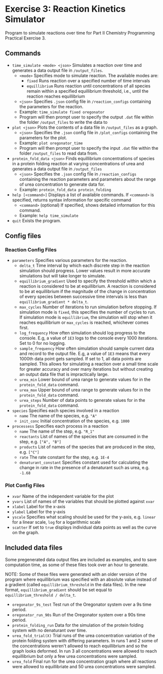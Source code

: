 # Exercise 3: Reaction Kinetics Simulator
Program to simulate reactions over time for Part II Chemistry Programming Practical Exercise 3.

## Commands
* `time_simulate <mode> <json>` Simulates a reaction over time and generates a data output file in `/output_files`.
    * `<mode>`  Specifies mode to simulate reaction. The available modes are:
        * `fixed`   Runs reaction over a specified number of time intervals
        * `equillibrium`    Runs reaction until concentrations of all species remain within a specified equillibrium threshold, i.e., until the reaction reaches equillibrium
    * `<json>`  Specifies `.json` config file in `/reaction_configs` containing the parameters for the reaction.
    * Example: `time_simulate fixed oregonator`
    * Program will then prompt user to specify the output `.dat` file within the folder `/output_files` to write the data to
* `plot <json>` Plots the contents of a data file in `/output_files` as a graph.
    * `<json>`  Specifies the `.json` config file in `/plot_configs` containing the parameters for the plot.
    * Example: `plot oregonator_time`
    * Program will then prompt user to specify the input `.dat` file within the folder `/output_files` to read data from. 
* `protein_fold_data <json>`    Finds equillibrium concentrations of species in a protein folding reaction at varying concentrations of urea and generates a data output file in `/output_files`
    * `<json>`  Specifies the `.json` config file in `/reaction_configs` containing the reaction parameters and parameters about the range of urea concentration to generate data for.
    * Example: `protein_fold_data protein_folding`
* `help [<command>]`  Displays a list of available commands. If `<command>` is specified, returns syntax information for specific command
    * `<command>` (optional) If specified, shows detailed information for this command. 
    * Example: `help time_simulate`
* `quit` Exists the program. 

## Config files
### Reaction Config Files
* `parameters` Specifies various parameters for the reaction. 
    * `delta_t` Time interval by which each discrete step in the reaction simulation should progress. Lower values result in more accurate simulations but will take longer to simulate.
    * `equillibrium_gradient` Used to specify the threshold within which a reaction is considered to be at equillibrium. A reaction is considered to be at equillibrium if the magnitude of the change in concentration of every species between successive time intervals is less than `equillibrium_gradient * delta_t`.
    * `max_cycles` Number of iterations to run simulation before stopping. If simulation mode is `fixed`, this specifies the number of cycles to run. If simulation mode is `equillibrium`, the simulation will stop when it reaches equillibrium or `max_cycles` is reached, whichever comes first.
    * `log_frequency` How often simulation should log progress to the console. E.g, a value of `1E3` logs to the console every 1000 iterations. Set to 0 for no logging. 
    * `sample_frequency` How often simulation should sample current data and record to the output file. E.g, a value of `1E3` means that every 1000th data point gets sampled. If set to 1, all data points are sampled. This allows for simulating a reaction over a small time scale for greater accuracy and over many iterations but without creating an output data file that is impractically large.
    * `urea_min` Lower bound of urea range to generate values for in the `protein_fold_data` command.
    * `urea_max` Upper bound of urea range to generate values for in the `protein_fold_data` command.
    * `urea_steps` Number of data points to generate values for in the `protein_fold_data` command.
* `species` Specifies each species involved in a reaction
    * `name` The name of the species, e.g. `"A"`
    * `init_conc` Initial concentration of the species, e.g. `1000`
* `processess` Specifies each process in a reaction
    * `name` The name of the step, e.g. `"R_1"`
    * `reactants` List of names of the species that are consumed in the step, e.g. `["A", "B"]`
    * `products` List of names of the species that are produced in the step, e.g. `["C"]`
    * `rate` The rate constant for the step, e.g. `1E-4`
    * `denaturant_constant` Specifies constant used for calculating the change in rate in the presence of a denaturant such as urea, e.g. `-1.68`

### Plot Config Files
* `xvar` Name of the independent variable for the plot
* `yvars` List of names of the variables that should be plotted against `xvar`
* `xlabel` Label for the x-axis
* `ylabel` Label for the y-axis
* `yscale` Specifies what scaling should be used for the y-axis, e.g. `linear` for a linear scale, `log` for a logarithmic scale
* `scatter` If set to `true` displays individual data points as well as the curve on the graph. 

## Included data files
Some pregenerated data output files are included as examples, and to save computation time, as some of these files took over an hour to generate.

NOTE: Some of these files were generated with an older version of the program where equillibrium was specified with an absolute value instead of a gradient (called `equillibrium_threshold` in the data files). In the new format, `equillibrium_gradient` should be set equal to `equillibrium_threshold / delta_t`. 

* `oregonator_9s_test`  Test run of the Oregonator system over a 9s time period. 
* `oregonator_run_90s`  Run of the Oregonator system over a 90s time period. 
* `protein_folding_run` Data for the simulation of the protein folding system with no denaturant over time. 
* `urea_fold_trial(X)`  Trial runs of the urea concentration variation of the protein folding system with differing parameters. In runs 1 and 2 some of the concentrations weren't allowed to reach equillibrium and so the graph looks deformed. In run 3 all concentrations were allowed to reach equillibrium but only a few urea concentrations were sampled.
* `urea_fold`   Final run for the urea concentration graph where all reactions were allowed to equillibriate and 50 urea concentrations were sampled. 